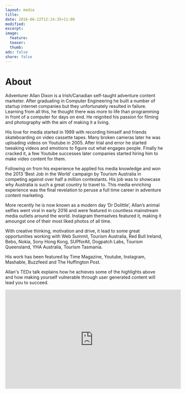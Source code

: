 ```yaml
---
layout: media
title:
date: 2016-06-22T12:14:35+11:00
modified:
excerpt:
image:
  feature:
  teaser:
  thumb:
ads: false
share: false
---
```


# About



Adventurer Allan Dixon is a Irish/Canadian self-taught adventure content marketer. After graduating in Computer Engineering he built a number of startup internet companies but they unfortunately resulted in failure. Learning from all this, he thought there was more to life than programming in front of a computer for days on end. He reignited his passion for filming and photography with the aim of making it a living.

His love for media started in 1999 with recording himself and friends skateboarding on video cassette tapes. Many broken cameras later he was uploading videos on Youtube in 2005. After trial and error he started tweaking videos and emotions to figure out what engages people. Finally he cracked it, a few Youtube successes later companies started hiring him to make video content for them.

Following on from his experience he applied his media knowledge and won the 2013 ’Best Job in the World' campaign by Tourism Australia in competing against over half a million contestants. His job was to showcase why Australia is such a great
country to travel to. This media enriching experience was the final revelation to peruse a full time career in adventure content marketing.

More recently he is now known as a modern day ‘Dr Dolittle’, Allan’s animal selfies went viral in early 2016 and were featured in countless mainstream media outlets around the world. Instagram themselves featured it, making it amoungst one of their most liked photos of all time.

With creative thinking, motivation and drive, it lead to some great opportunities working with Web Summit, Tourism Australia, Red Bull Ireland, Bebo, Nokia, Sony Hong Kong, SUPforAll, Dogpatch Labs, Tourism Queensland, YHA Australia, Tourism Tasmania.

His work has been featured by Time Magazine, Youtube, Instagram, Mashable, Buzzfeed and The Huffington Post.

Allan's TEDx talk explains how he achieves some of the highlights above and how making yourself vulnerable through user generated content will lead you to succeed.

<iframe width="560" height="315" src="https://www.youtube.com/embed/bBUBtZ6lhhk" frameborder="0" allowfullscreen></iframe>

